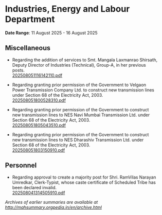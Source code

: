# Industries, Energy and Labour Department

**Date Range**: 11 August 2025 - 16 August 2025


## Miscellaneous
- Regarding the addition of services to Smt. Mangala Laxmanrao Shirsath, Deputy Director of Industries (Technical), Group-A, in her previous posts.\
  [202508051116142110.pdf](https://gr.maharashtra.gov.in/Site/Upload/Government%20Resolutions/English/202508051116142110.pdf)

- Regarding granting prior permission of the Government to Velgaon Power Transmission Company Ltd. to construct new transmission lines under Section 68 of the Electricity Act, 2003.\
  [202508051800528310.pdf](https://gr.maharashtra.gov.in/Site/Upload/Government%20Resolutions/English/202508051800528310.pdf)

- Regarding granting prior permission of the Government to construct new transmission lines to NES Navi Mumbai Transmission Ltd. under Section 68 of the Electricity Act, 2003.\
  [202508051805043510.pdf](https://gr.maharashtra.gov.in/Site/Upload/Government%20Resolutions/English/202508051805043510.pdf)

- Regarding granting prior permission of the Government to construct new transmission lines to NES Dharashiv Transmission Ltd. under Section 68 of the Electricity Act, 2003.\
  [202508051803150910.pdf](https://gr.maharashtra.gov.in/Site/Upload/Government%20Resolutions/English/202508051803150910.pdf)

## Personnel
- Regarding approval to create a majority post for Shri. RamVilas Narayan Umredkar, Clerk-Typist, whose caste certificate of Scheduled Tribe has been declared invalid.\
  [202508041314505910.pdf](https://gr.maharashtra.gov.in/Site/Upload/Government%20Resolutions/English/202508041314505910.pdf)


*Archives of earlier summaries are available at http://mahsummary.orgpedia.in/en/archive.html*